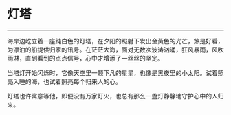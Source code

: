 # 灯塔
---

海岸边屹立着一座纯白色的灯塔，在夕阳的照射下发出金黃色的光芒，煞是好看，为漂泊的船提供归家的讯号。在茫茫大海，面对无数次波涛汹涌，狂风暴雨，风吹雨淋，直到看到的点点信号，心中才增添了一丝丝的坚定。

当塔灯开始闪烁时，它像天空里一颗下凡的星星，也像是黑夜里的小太阳。试着照亮入睡的海，也试着照亮每个归来人的心。

灯塔也许寓意等他，即便没有万家灯火，也总有那么一盏灯静静地守护心中的人归来。